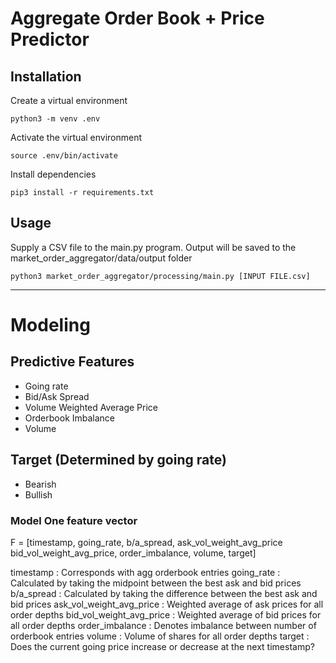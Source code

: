 # Aggregate Order Book + Price Predictor

## Installation
Create a virtual environment
```
python3 -m venv .env
```

Activate the virtual environment
```
source .env/bin/activate
```

Install dependencies
```
pip3 install -r requirements.txt
```

## Usage
Supply a CSV file to the main.py program. Output will be saved to the market_order_aggregator/data/output folder

```
python3 market_order_aggregator/processing/main.py [INPUT FILE.csv]
```

<hr />

# Modeling

## Predictive Features
- Going rate
- Bid/Ask Spread
- Volume Weighted Average Price
- Orderbook Imbalance
- Volume

## Target (Determined by going rate)
- Bearish
- Bullish


### Model One feature vector

F = [timestamp,	going_rate,	b/a_spread,	ask_vol_weight_avg_price 	bid_vol_weight_avg_price, order_imbalance, volume, target]

timestamp : Corresponds with agg orderbook entries
going_rate : Calculated by taking the midpoint between the best ask and bid prices
b/a_spread : Calculated by taking the difference between the best ask and bid prices
ask_vol_weight_avg_price : Weighted average of ask prices for all order depths
bid_vol_weight_avg_price : Weighted average of bid prices for all order depths
order_imbalance : Denotes imbalance between number of orderbook entries
volume : Volume of shares for all order depths
target : Does the current going price increase or decrease at the next timestamp?



